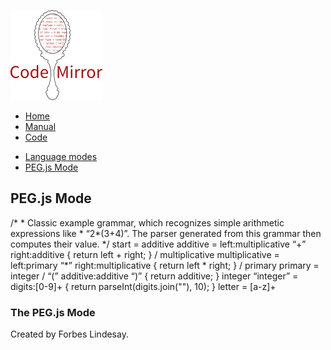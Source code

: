 [<img src="../../doc/logo.png" id="logo" />](http://codemirror.net)

-   [Home](../../index.html)
-   [Manual](../../doc/manual.html)
-   [Code](https://github.com/marijnh/codemirror)

<!-- -->

-   [Language modes](../index.html)
-   <a href="#" class="active">PEG.js Mode</a>

PEG.js Mode
-----------

/\* \* Classic example grammar, which recognizes simple arithmetic expressions like \* “2\*(3+4)”. The parser generated from this grammar then computes their value. \*/ start = additive additive = left:multiplicative “+” right:additive { return left + right; } / multiplicative multiplicative = left:primary “\*” right:multiplicative { return left \* right; } / primary primary = integer / “(” additive:additive “)” { return additive; } integer “integer” = digits:\[0-9\]+ { return parseInt(digits.join(""), 10); } letter = \[a-z\]+

### The PEG.js Mode

Created by Forbes Lindesay.

